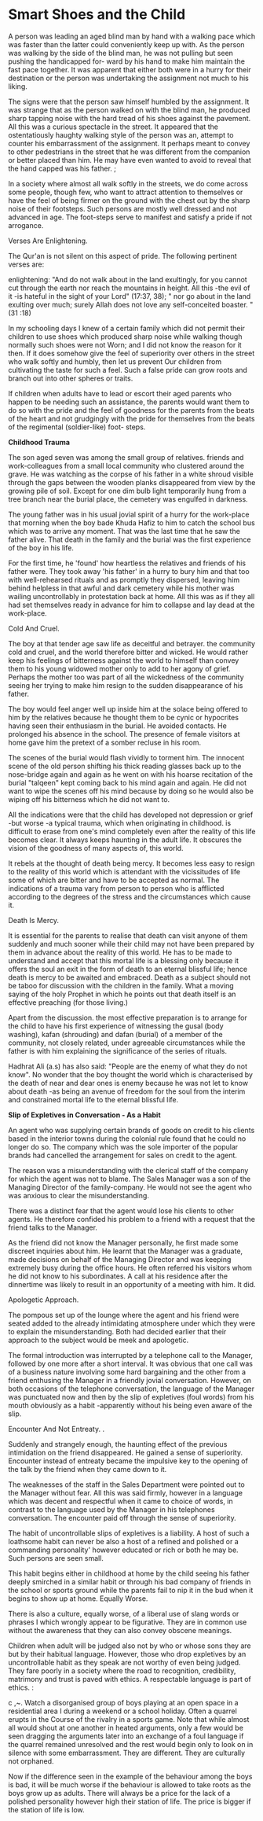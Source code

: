 Smart Shoes and the Child
=========================

A person was leading an aged blind man by hand with a walking pace
which was faster than the latter could conveniently keep up with. As the
person was walking by the side of the blind man, he was not pulling but
seen pushing the handicapped for- ward by his hand to make him maintain
the fast pace together. It was apparent that either both were in a hurry
for their destination or the person was undertaking the assignment not
much to his liking.

The signs were that the person saw himself humbled by the assignment.
It was strange that as the person walked on with the blind man, he
produced sharp tapping noise with the hard tread of his shoes against
the pavement. All this was a curious spectacle in the street. It
appeared that the ostentatiously haughty walking style of the person was
an, attempt to counter his embarrassment of the assignment. It perhaps
meant to convey to other pedestrians in the street that he was different
from the companion or better placed than him. He may have even wanted to
avoid to reveal that the hand capped was his father. ;

In a society where almost all walk softly in the streets, we do come
across some people, though few, who want to attract attention to
themselves or have the feel of being firmer on the ground with the chest
out by the sharp noise of their footsteps. Such persons are mostly well
dressed and not advanced in age. The foot-steps serve to manifest and
satisfy a pride if not arrogance.

Verses Are Enlightening.

The Qur'an is not silent on this aspect of pride. The following
pertinent verses are:

enlightening: "And do not walk about in the land exultingly, for you
cannot cut through the earth nor reach the mountains in height. All
this -the evil of it -is hateful in the sight of your Lord" (17:37, 38);
" nor go about in the land exulting over much; surely Allah does not
love any self-conceited boaster. " (31 :18)

In my schooling days I knew of a certain family which did not permit
their children to use shoes which produced sharp noise while walking
though normally such shoes were not Worn; and I did not know the reason
for it then. If it does somehow give the feel of superiority over others
in the street who walk softly and humbly, then let us prevent Our
children from cultivating the taste for such a feel. Such a false pride
can grow roots and branch out into other spheres or traits.

If children when adults have to lead or escort their aged parents who
happen to be needing such an assistance, the parents would want them to
do so with the pride and the feel of goodness for the parents from the
beats of the heart and not grudgingly with the pride for themselves from
the beats of the regimental (soldier-Iike) foot- steps.


**Childhood Trauma**

The son aged seven was among the small group of relatives. friends and
work-colleagues from a small local community who clustered around the
grave. He was watching as the corpse of his father in a white shroud
visible through the gaps between the wooden planks disappeared from view
by the growing pile of soil. Except for one dim bulb light temporarily
hung from a tree branch near the burial place, the cemetery was engulfed
in darkness.

The young father was in his usual jovial spirit of a hurry for the
work-place that morning when the boy bade Khuda Hafiz to him to catch
the school bus which was to arrive any moment. That was the last time
that he saw the father alive. That death in the family and the burial
was the first experience of the boy in his life.

For the first time, he 'found' how heartless the relatives and friends
of his father were. They took away 'his father' in a hurry to bury him
and that too with well-rehearsed rituals and as promptly they dispersed,
leaving him behind helpless in that awful and dark cemetery while his
mother was wailing uncontrollably in protestation back at home. All this
was as if they all had set themselves ready in advance for him to
collapse and lay dead at the work-place.

Cold And Cruel.

The boy at that tender age saw life as deceitful and betrayer. the
community cold and cruel, and the world therefore bitter and wicked. He
would rather keep his feelings of bitterness against the world to
himself than convey them to his young widowed mother only to add to her
agony of grief. Perhaps the mother too was part of all the wickedness of
the community seeing her trying to make him resign to the sudden
disappearance of his father.

The boy would feel anger well up inside him at the solace being offered
to him by the relatives because he thought them to be cynic or
hypocrites having seen their enthusiasm in the burial. He avoided
contacts. He prolonged his absence in the school. The presence of female
visitors at home gave him the pretext of a somber recluse in his room.

The scenes of the burial would flash vividly to torment him. The
innocent scene of the old person shifting his thick reading glasses back
up to the nose-bridge again and again as he went on with his hoarse
recitation of the burial "talqeen" kept coming back to his mind again
and again. He did not want to wipe the scenes off his mind because by
doing so he would also be wiping off his bitterness which he did not
want to.

All the indications were that the child has developed not depression or
grief -but worse -a typical trauma, which when originating in childhood.
is difficult to erase from one's mind completely even after the reality
of this life becomes clear. It always keeps haunting in the adult life.
It obscures the vision of the goodness of many aspects of, this world.

It rebels at the thought of death being mercy. It becomes less easy to
resign to the reality of this world which is attendant with the
vicissitudes of life some of which are bitter and have to be accepted as
normal. The indications of a trauma vary from person to person who is
afflicted according to the degrees of the stress and the circumstances
which cause it.

Death Is Mercy.

It is essential for the parents to realise that death can visit anyone
of them suddenly and much sooner while their child may not have been
prepared by them in advance about the reality of this world. He has to
be made to understand and accept that this mortal life is a blessing
only because it offers the soul an exit in the form of death to an
eternal blissful life; hence death is mercy to be awaited and embraced.
Death as a subject should not be taboo for discussion with the children
in the family. What a moving saying of the holy Prophet in which he
points out that death itself is an effective preaching (for those
living.)

Apart from the discussion. the most effective preparation is to arrange
for the child to have his first experience of witnessing the gusal (body
washing), kafan (shrouding) and dafan (burial) of a member of the
community, not closely related, under agreeable circumstances while the
father is with him explaining the significance of the series of
rituals.

Hadhrat Ali (a.s) has also said: "People are the enemy of what they do
not know". No wonder that the boy thought the world which is
characterised by the death of near and dear ones is enemy because he was
not let to know about death -as being an avenue of freedom for the soul
from the interim and constrained mortal life to the eternal blissful
life.


**Slip of Expletives in Conversation - As a Habit**

An agent who was supplying certain brands of goods on credit to his
clients based in the interior towns during the colonial rule found that
he could no longer do so. The company which was the sole importer of the
popular brands had cancelled the arrangement for sales on credit to the
agent.

The reason was a misunderstanding with the clerical staff of the
company for which the agent was not to blame. The Sales Manager was a
son of the Managing Director of the family-company. He would not see the
agent who was anxious to clear the misunderstanding.

There was a distinct fear that the agent would lose his clients to
other agents. He therefore confided his problem to a friend with a
request that the friend talks to the Manager.

As the friend did not know the Manager personally, he first made some
discreet inquiries about him. He learnt that the Manager was a graduate,
made decisions on behalf of the Managing Director and was keeping
extremely busy during the office hours. He often referred his visitors
whom he did not know to his subordinates. A call at his residence after
the dinnertime was likely to result in an opportunity of a meeting with
him. It did.

Apologetic Approach.

The pompous set up of the lounge where the agent and his friend were
seated added to the already intimidating atmosphere under which they
were to explain the misunderstanding. Both had decided earlier that
their approach to the subject would be meek and apologetic.

The formal introduction was interrupted by a telephone call to the
Manager, followed by one more after a short interval. It was obvious
that one call was of a business nature involving some hard bargaining
and the other from a friend enthusing the Manager in a friendly jovial
conversation. However, on both occasions of the telephone conversation,
the language of the Manager was punctuated now and then by the slip of
expletives (foul words) from his mouth obviously as a habit -apparently
without his being even aware of the slip.

Encounter And Not Entreaty. .

Suddenly and strangely enough, the haunting effect of the previous
intimidation on the friend disappeared. He gained a sense of
superiority. Encounter instead of entreaty became the impulsive key to
the opening of the talk by the friend when they came down to it.

The weaknesses of the staff in the Sales Department were pointed out to
the Manager without fear. All this was said firmly, however in a
language which was decent and respectful when it came to choice of
words, in contrast to the language used by the Manager in his telephones
conversation. The encounter paid off through the sense of superiority.

The habit of uncontrollable slips of expletives is a liability. A host
of such a loathsome habit can never be also a host of a refined and
polished or a commanding personality' however educated or rich or both
he may be. Such persons are seen small.

This habit begins either in childhood at home by the child seeing his
father deeply smirched in a similar habit or through his bad company of
friends in the school or sports ground while the parents fail to nip it
in the bud when it begins to show up at home. Equally Worse.

There is also a culture, equally worse, of a liberal use of slang words
or phrases I which wrongly appear to be figurative. They are in common
use without the awareness that they can also convey obscene meanings.

Children when adult will be judged also not by who or whose sons they
are but by their habitual language. However, those who drop expletives
by an uncontrollable habit as they speak are not worthy of even being
judged. They fare poorly in a society where the road to recognition,
credibility, matrimony and trust is paved with ethics. A respectable
language is part of ethics. :

c ,~. Watch a disorganised group of boys playing at an open space in a
residential area I during a weekend or a school holiday. Often a quarrel
erupts in the Course of the rivalry in a sports game. Note that while
almost all would shout at one another in heated arguments, only a few
would be seen dragging the arguments later into an exchange of a foul
language if the quarrel remained unresolved and the rest would begin
only to look on in silence with some embarrassment. They are different.
They are culturally not orphaned.

Now if the difference seen in the example of the behaviour among the
boys is bad, it will be much worse if the behaviour is allowed to take
roots as the boys grow up as adults. There will always be a price for
the lack of a polished personality however high their station of life.
The price is bigger if the station of life is low.


